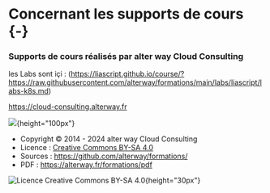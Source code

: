 # Concernant les supports de cours {-}




### Supports de cours réalisés par alter way Cloud Consulting


les Labs sont içi : (https://liascript.github.io/course/?https://raw.githubusercontent.com/alterway/formations/main/labs/liascript/labs-k8s.md) 

<https://cloud-consulting.alterway.fr>

![](images/logo-awcc.jpg){height="100px"}

- Copyright © 2014 - 2024 alter way Cloud Consulting
- Licence : [Creative Commons BY-SA 4.0](https://creativecommons.org/licenses/by-sa/4.0/deed.fr)
- Sources : <https://github.com/alterway/formations/>
- PDF : <https://alterway.fr/formations/pdf>

![Licence Creative Commons BY-SA 4.0](images/licence.png){height="30px"}

